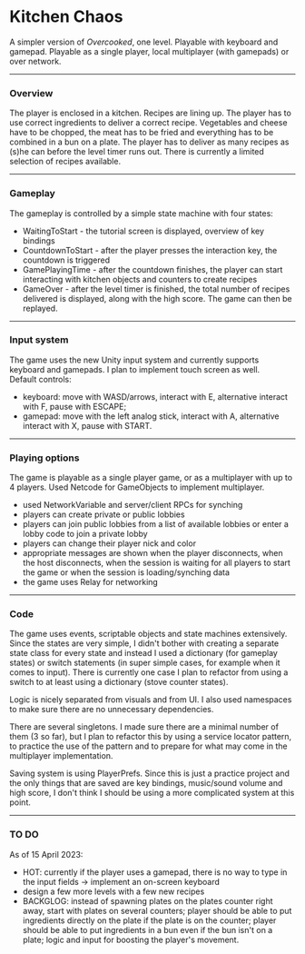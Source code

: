 # Kitchen Chaos

A simpler version of *Overcooked*, one level. Playable with keyboard and gamepad. Playable as a single player, local multiplayer (with gamepads) or over network.<br>
***
### Overview
The player is enclosed in a kitchen. Recipes are lining up. The player has to use correct ingredients to deliver a correct recipe. Vegetables and cheese have to be chopped, the meat has to be fried and everything has to be combined in a bun on a plate. The player has to deliver as many recipes as (s)he can before the level timer runs out. There is currently a limited selection of recipes available.
***
### Gameplay
The gameplay is controlled by a simple state machine with four states:
* WaitingToStart - the tutorial screen is displayed, overview of key bindings
* CountdownToStart - after the player presses the interaction key, the countdown is triggered
* GamePlayingTime - after the countdown finishes, the player can start interacting with kitchen objects and counters to create recipes
* GameOver - after the level timer is finished, the total number of recipes delivered is displayed, along with the high score. The game can then be replayed. 
***
### Input system
The game uses the new Unity input system and currently supports keyboard and gamepads. I plan to implement touch screen as well.<br>
Default controls: 
* keyboard: move with WASD/arrows, interact with E, alternative interact with F, pause with ESCAPE; 
* gamepad: move with the left analog stick, interact with A, alternative interact with X, pause with START.
***
### Playing options
The game is playable as a single player game, or as a multiplayer with up to 4 players. Used Netcode for GameObjects to implement multiplayer. 
* used NetworkVariable and server/client RPCs for synching
* players can create private or public lobbies
* players can join public lobbies from a list of available lobbies or enter a lobby code to join a private lobby
* players can change their player nick and color
* appropriate messages are shown when the player disconnects, when the host disconnects, when the session is waiting for all players to start the game or when the session is loading/synching data
* the game uses Relay for networking
***
### Code
The game uses events, scriptable objects and state machines extensively. Since the states are very simple, I didn't bother with creating a separate state class for every state and instead I used a dictionary (for gameplay states) or switch statements (in super simple cases, for example when it comes to input). There is currently one case I plan to refactor from using a switch to  at least using a dictionary (stove counter states).

Logic is nicely separated from visuals and from UI. I also used namespaces to make sure there are no unnecessary dependencies.

There are several singletons. I made sure there are a minimal number of them (3 so far), but I plan to refactor this by using a service locator pattern, to practice the use of the pattern and to prepare for what may come in the multiplayer implementation.

Saving system is using PlayerPrefs. Since this is just a practice project and the only things that are saved are key bindings, music/sound volume and high score, I don't think I should be using a more complicated system at this point.
***
### TO DO
As of 15 April 2023:
* HOT: currently if the player uses a gamepad, there is no way to type in the input fields -> implement an on-screen keyboard
* design a few more levels with a few new recipes
* BACKGLOG: instead of spawning plates on the plates counter right away, start with plates on several counters; player should be able to put ingredients directly on the plate if the plate is on the counter; player should be able to put ingredients in a bun even if the bun isn't on a plate; logic and input for boosting the player's movement.
